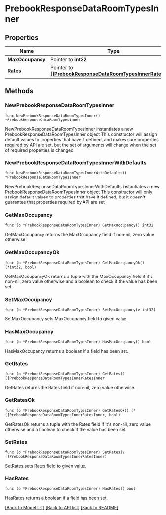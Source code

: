 # PrebookResponseDataRoomTypesInner

## Properties

Name | Type | Description | Notes
------------ | ------------- | ------------- | -------------
**MaxOccupancy** | Pointer to **int32** |  | [optional] 
**Rates** | Pointer to [**[]PrebookResponseDataRoomTypesInnerRatesInner**](PrebookResponseDataRoomTypesInnerRatesInner.md) |  | [optional] 

## Methods

### NewPrebookResponseDataRoomTypesInner

`func NewPrebookResponseDataRoomTypesInner() *PrebookResponseDataRoomTypesInner`

NewPrebookResponseDataRoomTypesInner instantiates a new PrebookResponseDataRoomTypesInner object
This constructor will assign default values to properties that have it defined,
and makes sure properties required by API are set, but the set of arguments
will change when the set of required properties is changed

### NewPrebookResponseDataRoomTypesInnerWithDefaults

`func NewPrebookResponseDataRoomTypesInnerWithDefaults() *PrebookResponseDataRoomTypesInner`

NewPrebookResponseDataRoomTypesInnerWithDefaults instantiates a new PrebookResponseDataRoomTypesInner object
This constructor will only assign default values to properties that have it defined,
but it doesn't guarantee that properties required by API are set

### GetMaxOccupancy

`func (o *PrebookResponseDataRoomTypesInner) GetMaxOccupancy() int32`

GetMaxOccupancy returns the MaxOccupancy field if non-nil, zero value otherwise.

### GetMaxOccupancyOk

`func (o *PrebookResponseDataRoomTypesInner) GetMaxOccupancyOk() (*int32, bool)`

GetMaxOccupancyOk returns a tuple with the MaxOccupancy field if it's non-nil, zero value otherwise
and a boolean to check if the value has been set.

### SetMaxOccupancy

`func (o *PrebookResponseDataRoomTypesInner) SetMaxOccupancy(v int32)`

SetMaxOccupancy sets MaxOccupancy field to given value.

### HasMaxOccupancy

`func (o *PrebookResponseDataRoomTypesInner) HasMaxOccupancy() bool`

HasMaxOccupancy returns a boolean if a field has been set.

### GetRates

`func (o *PrebookResponseDataRoomTypesInner) GetRates() []PrebookResponseDataRoomTypesInnerRatesInner`

GetRates returns the Rates field if non-nil, zero value otherwise.

### GetRatesOk

`func (o *PrebookResponseDataRoomTypesInner) GetRatesOk() (*[]PrebookResponseDataRoomTypesInnerRatesInner, bool)`

GetRatesOk returns a tuple with the Rates field if it's non-nil, zero value otherwise
and a boolean to check if the value has been set.

### SetRates

`func (o *PrebookResponseDataRoomTypesInner) SetRates(v []PrebookResponseDataRoomTypesInnerRatesInner)`

SetRates sets Rates field to given value.

### HasRates

`func (o *PrebookResponseDataRoomTypesInner) HasRates() bool`

HasRates returns a boolean if a field has been set.


[[Back to Model list]](../README.md#documentation-for-models) [[Back to API list]](../README.md#documentation-for-api-endpoints) [[Back to README]](../README.md)


